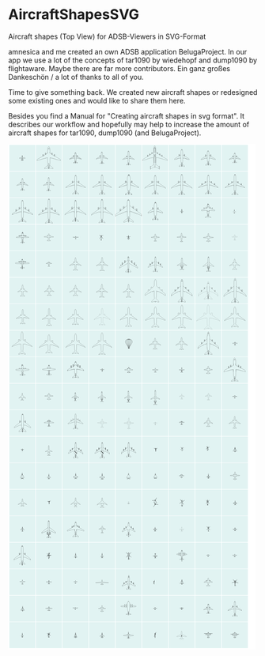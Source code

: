# AircraftShapesSVG

Aircraft shapes (Top View) for ADSB-Viewers in SVG-Format

amnesica and me created an own ADSB application BelugaProject. In our app we use a lot of the concepts of tar1090 by wiedehopf and dump1090 by flightaware. Maybe there are far more contributors. Ein ganz großes Dankeschön / a lot of thanks to all of you.

Time to give something back. We created new aircraft shapes or redesigned some existing ones and would like to share them here.

Besides you find a Manual for "Creating aircraft shapes in svg format". It describes our workflow and hopefully may help to increase the amount of aircraft shapes for tar1090, dump1090 (and BelugaProject).

![Catalogue](Catalogue.png)
